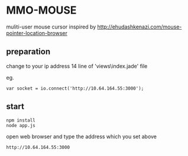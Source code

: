 MMO-MOUSE
=========

muliti-user mouse cursor 
inspired by http://ehudashkenazi.com/mouse-pointer-location-browser 

preparation
-----------
change to your ip address
14 line of 'views\index.jade' file

eg.

	var socket = io.connect('http://10.64.164.55:3000');

start
-----

	npm install
	node app.js
	
open web browser and type the address which you set above

	http://10.64.164.55:3000
